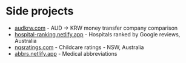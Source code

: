 # Side projects

- [audkrw.com](https://audkrw.com) - AUD → KRW money transfer company comparison
- [hospital-ranking.netlify.app](https://hospital-ranking.netlify.app) - Hospitals ranked by Google reviews, Australia
- [nqsratings.com](https://nqsratings.com) - Childcare ratings - NSW, Australia
- [abbrs.netlify.app](https://abbrs.netlify.app) - Medical abbreviations
